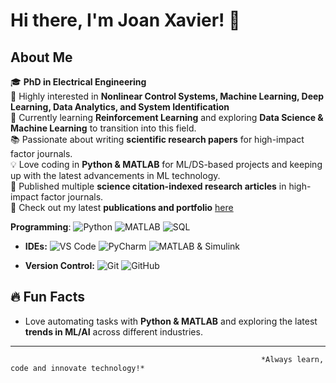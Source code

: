 # Hi there, I'm Joan Xavier! 👋

##  About Me

🎓 **PhD in Electrical Engineering**  
👀 Highly interested in **Nonlinear Control Systems, Machine Learning, Deep Learning, Data Analytics, and System Identification**  
🤖 Currently learning **Reinforcement Learning** and exploring **Data Science & Machine Learning** to transition into this field.  
📚 Passionate about writing **scientific research papers** for high-impact factor journals.  
💡 Love coding in **Python & MATLAB** for ML/DS-based projects and keeping up with the latest advancements in ML technology.  
🔬 Published multiple **science citation-indexed research articles** in high-impact factor journals.  
📑 Check out my latest **publications and portfolio** [here](https://joan-xavier.github.io/portfolio/) 

 **Programming**: ![Python](https://img.shields.io/badge/Python-3776AB?style=for-the-badge&logo=python&logoColor=white) ![MATLAB](https://img.shields.io/badge/MATLAB-0076A8?style=for-the-badge&logo=mathworks&logoColor=white) ![SQL](https://img.shields.io/badge/SQL-CC2927?style=for-the-badge&logo=microsoftsqlserver&logoColor=white)  

- **IDEs:**  ![VS Code](https://img.shields.io/badge/VS%20Code-007ACC?style=for-the-badge&logo=visualstudiocode&logoColor=white) ![PyCharm](https://img.shields.io/badge/PyCharm-000000?style=for-the-badge&logo=pycharm&logoColor=white)  ![MATLAB & Simulink](https://img.shields.io/badge/MATLAB%20&%20Simulink-0076A8?style=for-the-badge&logo=mathworks&logoColor=white)  

- **Version Control:**  ![Git](https://img.shields.io/badge/Git-F05032?style=for-the-badge&logo=git&logoColor=white) ![GitHub](https://img.shields.io/badge/GitHub-181717?style=for-the-badge&logo=github&logoColor=white)  

## 🔥 Fun Facts
- Love automating tasks with **Python & MATLAB** and exploring the latest **trends in ML/AI** across different industries.

---

                                                            *Always learn, code and innovate technology!*


<!---
joan-xavier/joan-xavier is a ✨ special ✨ repository because its `README.md` (this file) appears on your GitHub profile.
You can click the Preview link to take a look at your changes.
--->

